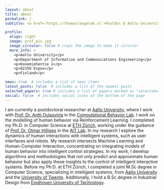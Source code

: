 ```yaml
---
layout: about
title: about
permalink: /
subtitle: <a href='https://thomaslangerak.nl'>Postdoc @ Aalto University</a>.

profile:
  align: right
  image: prof_pic.jpg
  image_circular: false # crops the image to make it circular
  more_info: >
    <p>Aalto University</p>
    <p>Department of Information and Communications Engineering</p>
    <p>Konemiehentie 1</p>
    <p>02150 Espoo</p>
    <p>Finland</p>

news: true  # includes a list of news items
latest_posts: false  # includes a list of the newest posts
selected_papers: true # includes a list of papers marked as "selected={true}"
social: false  # includes social icons at the bottom of the page
---
```


I am currently a postdoctoral researcher at [Aalto University](https://aalto.fi), where I work with [Prof. Dr. Antti Oulasvirta](https://users.aalto.fi/~oulasvir/) in the [Computational Behavior Lab](https://cbl.aalto.fi/). I work on the modelling of human behavior via Reinforcement Learning. I completed my Ph.D. in Computer Science at [ETH Zürich](https://ethz.ch), working under the guidance of [Prof. Dr. Otmar Hilliges](https://ait.ethz.ch/people/hilliges) in the [AIT Lab](https://ait.ethz.ch). In my research I explore the dynamics of human interactions with intelligent systems, such as user interfaces and robots. My research intersects Machine Learning and Human-Computer Interaction, concentrating on integrating models of human behavior into intelligent control strategies. In my work, I develop algorithms and methodologies that not only predict and approximate human behavior but also apply these insights to the control of intelligent interactive systems. Before my Ph.D. at ETH Zürich, I completed a joint M.Sc degree in Computer Science, specializing in intelligent systems, from [Aalto University](https://aalto.fi) and the [University of Twente](https://www.utwente.nl/en/). Additionally, I hold a B.Sc degree in Industrial Design from [Eindhoven University of Technology](https://tue.nl).